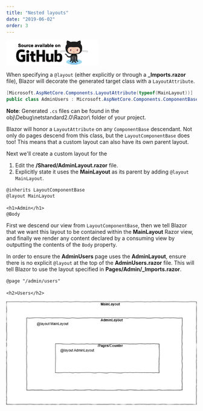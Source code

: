 ```yaml
---
title: "Nested layouts"
date: "2019-06-02"
order: 3
---
```


[![](images/SourceLink.png)](https://github.com/mrpmorris/blazor-university/tree/master/src/Layouts/NestedLayouts)

When specifying a `@layout` (either explicitly or through a **\_Imports.razor** file),
Blazor will decorate the generated target class with a `LayoutAttribute`.

```cs
[Microsoft.AspNetCore.Components.LayoutAttribute(typeof(MainLayout))]
public class AdminUsers : Microsoft.AspNetCore.Components.ComponentBase { }
```

**Note**: Generated `.cs` files can be found in the obj\Debug\netstandard2.0\Razor\ folder of your project.

Blazor will honor a `LayoutAttribute` on any `ComponentBase` descendant.
Not only do pages descend from this class,
but the `LayoutComponentBase` does too! This means that a custom layout can also have its own parent layout.

Next we'll create a custom layout for the

1. Edit the **/Shared/AdminLayout.razor** file.
2. Explicitly state it uses the **MainLayout** as its parent by adding `@layout MainLayout`.

```razor
@inherits LayoutComponentBase
@layout MainLayout

<h1>Admin</h1>
@Body
```

First we descend our view from `LayoutComponentBase`,
then we tell Blazor that we want this layout to be contained within the **MainLayout** Razor view,
and finally we render any content declared by a consuming view by outputting the contents of the `Body` property.

In order to ensure the **AdminUsers** page uses the **AdminLayout**,
ensure there is no explicit `@layout` at the top of the **AdminUsers.razor** file.
This will tell Blazor to use the layout specified in **Pages/Admin/_Imports.razor**.

```razor
@page "/admin/users"

<h2>Users</h2>
```

![](images/CascadingLayouts.png)
